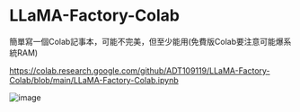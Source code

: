# LLaMA-Factory-Colab
簡單寫一個Colab記事本，可能不完美，但至少能用(免費版Colab要注意可能爆系統RAM)

https://colab.research.google.com/github/ADT109119/LLaMA-Factory-Colab/blob/main/LLaMA-Factory-Colab.ipynb

![image](https://github.com/ADT109119/LLaMA-Factory-Colab/assets/106337749/bcae4d0b-4fbd-4849-91ae-be9ce3af45dc)
